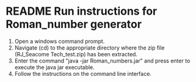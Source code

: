 README Run instructions for Roman_number generator
==================================================

1) Open a windows command prompt.
2) Navigate (cd) to the appropriate directory where the zip file (RJ_Seacome Tech_test.zip) has been extracted.
3) Enter the command "java -jar Roman_numbers.jar" and press enter to execute the java jar executable.
4) Follow the instructions on the command line interface.
